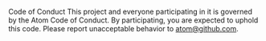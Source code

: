 Code of Conduct
This project and everyone participating in it is governed by the Atom Code of Conduct. By participating, you are expected to uphold this code. Please report unacceptable behavior to atom@github.com.

